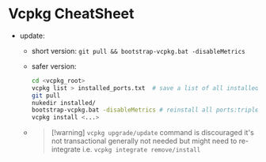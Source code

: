 # Vcpkg CheatSheet

- update:
  - short version: `git pull && bootstrap-vcpkg.bat -disableMetrics`
  - safer version:
    ```bash
    cd <vcpkg_root>
    vcpkg list > installed_ports.txt  # save a list of all installed ports somewhere 
    git pull
    nukedir installed/
    bootstrap-vcpkg.bat -disableMetrics # reinstall all ports:triplets you need
    vcpkg install <...> 
    ```
  
  - 
     > 
     > \[!warning\] `vcpkg upgrade/update` command is discouraged
     > it's not transactional
     > generally not needed but might need to re-integrate i.e. `vcpkg integrate remove/install`
